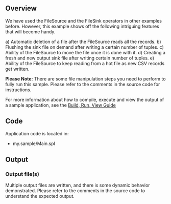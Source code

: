 ## Overview
We have used the FileSource and the FileSink operators in other examples before. However, this example shows off the following intriguing features that will become handy.

a) Automatic deletion of a file after the FileSource reads all the records.
b) Flushing the sink file on demand after writing a certain number of tuples.
c) Ability of the FileSource to move the file once it is done with it.
d) Creating a fresh and new output sink file after writing certain number of tuples.
e) Ability of the FileSource to keep reading from a hot file as new CSV records get written.

**Please Note:** There are some file manipulation steps you need to perform to fully run this sample. Please refer to the comments in the source code for instructions.

For more information about how to compile, execute and view the output of a sample application, see the [Build, Run, View Guide](../../BuildRunView.md)

## Code
Application code is located in:
* my.sample/Main.spl

## Output

### Output file(s)
Multiple output files are written, and there is some dynamic behavior demonstrated.  Please refer to the comments in the source code to understand the expected output.

